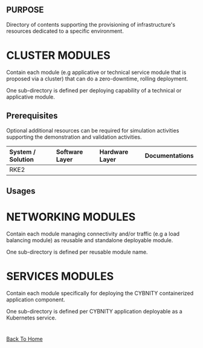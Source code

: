 ## PURPOSE
Directory of contents supporting the provisioning of infrastructure's resources dedicated to a specific environment.

# CLUSTER MODULES
Contain each module (e.g applicative or technical service module that is proposed via a cluster) that can do a zero-downtime, rolling deployment.

One sub-directory is defined per deploying capability of a technical or applicative module.

## Prerequisites
Optional additional resources can be required for simulation activities supporting the demonstration and validation activities.

|System / Solution|Software Layer|Hardware Layer|Documentations|
|:--|:--|:--|:--|
|RKE2||||

## Usages

# NETWORKING MODULES
Contain each module managing connectivity and/or traffic (e.g a load balancing module) as reusable and standalone deployable module.

One sub-directory is defined per reusable module name.


# SERVICES MODULES
Contain each module specifically for deploying the CYBNITY containerized application component.

One sub-directory is defined per CYBNITY application deployable as a Kubernetes service.

#
[Back To Home](../README.md)
